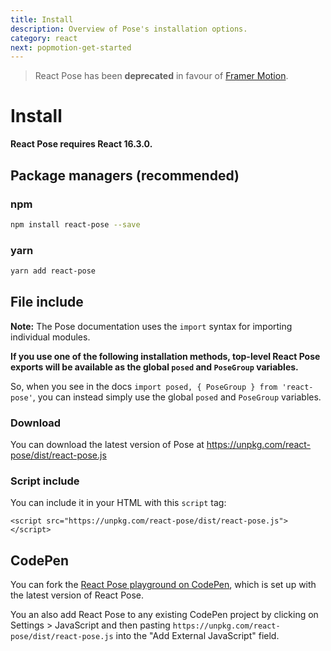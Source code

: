 ```yaml
---
title: Install
description: Overview of Pose's installation options.
category: react
next: popmotion-get-started
---
```


> React Pose has been **deprecated** in favour of [Framer Motion](https://framer.com/motion).

# Install

**React Pose requires React 16.3.0.**

<TOC />

## Package managers (recommended)

### npm

```bash
npm install react-pose --save
```

### yarn

```bash
yarn add react-pose
```

## File include

**Note:** The Pose documentation uses the `import` syntax for importing individual modules.

**If you use one of the following installation methods, top-level React Pose exports will be available as the global `posed` and `PoseGroup` variables.**

So, when you see in the docs `import posed, { PoseGroup } from 'react-pose'`, you can instead simply use the global `posed` and `PoseGroup` variables.

### Download

You can download the latest version of Pose at https://unpkg.com/react-pose/dist/react-pose.js

### Script include

You can include it in your HTML with this `script` tag:

```
<script src="https://unpkg.com/react-pose/dist/react-pose.js"></script>
```

## CodePen

You can fork the [React Pose playground on CodePen](https://codepen.io/popmotion/pen/mxmrPZ?editors=0010), which is set up with the latest version of React Pose.

You an also add React Pose to any existing CodePen project by clicking on Settings > JavaScript and then pasting `https://unpkg.com/react-pose/dist/react-pose.js` into the "Add External JavaScript" field.
